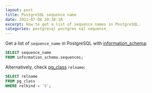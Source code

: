 ```yaml
---
layout: post
title: PostgreSQL sequence name
date: 2021-07-08 20:38:18
excerpt: How to get a list of sequence names in PostgreSQL.
categories: postgresql postgres sql sequence
---
```


Get a list of `sequence_name` in PostgreSQL with [information_schema](https://www.postgresql.org/docs/current/information-schema.html):

```sql
SELECT sequence_name
FROM information_schema.sequences;
```

Alternatively, check [pg_class](https://www.postgresql.org/docs/current/catalog-pg-class.html) `relname`:

```sql
SELECT relname
FROM pg_class
WHERE relkind = 'S';
```
